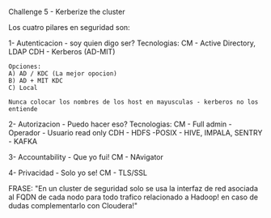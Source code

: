 Challenge 5 - Kerberize the cluster

Los cuatro pilares en seguridad son:

1- Autenticacion - soy quien digo ser?
	Tecnologias:
	CM
		- Active Directory, LDAP
	CDH
		- Kerberos (AD-MIT)
	
	
	Opciones:
	A) AD / KDC (La mejor opocion)
	B) AD + MIT KDC
	C) Local

	Nunca colocar los nombres de los host en mayusculas - kerberos no los entiende
	
2- Autorizacion - Puedo hacer eso?
	Tecnologias:
	CM
		- Full admin
		- Operador
		- Usuario read only
	CDH
		- HDFS -POSIX
		- HIVE, IMPALA, SENTRY
		- KAFKA

3- Accountability - Que yo fui!
	CM
		- NAvigator
		
4- Privacidad - Solo yo se!
	CM
		- TLS/SSL
		
		
FRASE: "En un cluster de seguridad solo se usa la interfaz de red asociada al FQDN de cada nodo para todo trafico relacionado a Hadoop! en caso de dudas complementarlo con Cloudera!"